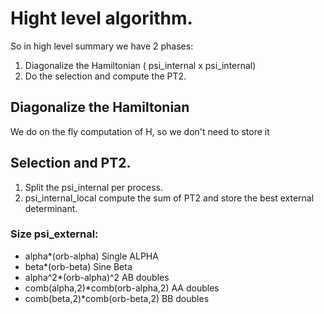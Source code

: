 # Hight level algorithm.

So in high level summary we have 2 phases:

1. Diagonalize the Hamiltonian ( psi_internal x psi_internal)
2. Do the selection and compute the PT2. 

## Diagonalize the Hamiltonian

We do on the fly computation of H, so we don't need to store it

## Selection and PT2.

1. Split the psi_internal per process.
2. psi_internal_local compute the sum of PT2 and store the best external determinant.
 
### Size psi_external: 
    
- alpha*(orb-alpha) Single ALPHA
- beta*(orb-beta)  Sine Beta 
- alpha^2*(orb-alpha)^2 AB doubles 
- comb(alpha,2)*comb(orb-alpha,2) AA doubles
- comb(beta,2)*comb(orb-beta,2) BB doubles


         

   
